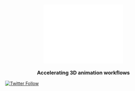 <!-- ![moverse logo](https://github.com/moverseai/.github/raw/main/profile/assets/moverse-logo-dark-mode.png#gh-dark-mode-only)
![moverse logo](https://github.com/moverseai/.github/raw/main/profile/assets/moverse-logo-light-mode.png#gh-light-mode-only) -->
<h3 align="center">
<picture>
  <source media="(prefers-color-scheme: dark)" srcset="https://github.com/moverseai/.github/raw/main/profile/assets/moverse-logo-dark-mode.png">
  <source media="(prefers-color-scheme: light)" srcset="https://github.com/moverseai/.github/raw/main/profile/assets/moverse-logo-light-mode.png">
  <img alt="Moverse Logo." src="https://github.com/moverseai/.github/raw/main/profile/assets/moverse-logo-dark-mode.png" width=256>
</picture>

Accelerating 3D animation workflows
</h3>

[![Twitter Follow](https://img.shields.io/twitter/follow/moverseai?label=Follow%20on%20X/Twitter)](https://twitter.com/moverseai)
